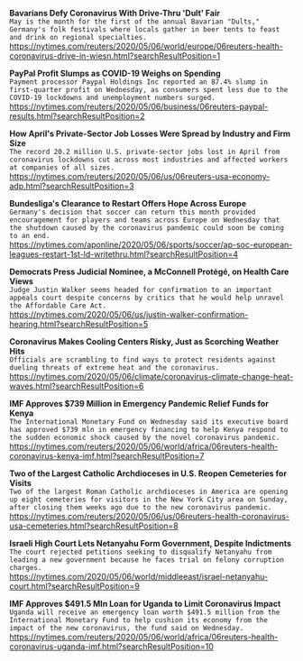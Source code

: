 **Bavarians Defy Coronavirus With Drive-Thru 'Dult' Fair**\
`May is the month for the first of the annual Bavarian "Dults," Germany's folk festivals where locals gather in beer tents to feast and drink on regional specialties.`\
https://nytimes.com/reuters/2020/05/06/world/europe/06reuters-health-coronavirus-drive-in-wiesn.html?searchResultPosition=1

**PayPal Profit Slumps as COVID-19 Weighs on Spending**\
`Payment processor Paypal Holdings Inc reported an 87.4% slump in first-quarter profit on Wednesday, as consumers spent less due to the COVID-19 lockdowns and unemployment numbers surged.    `\
https://nytimes.com/reuters/2020/05/06/business/06reuters-paypal-results.html?searchResultPosition=2

**How April's Private-Sector Job Losses Were Spread by Industry and Firm Size**\
`The record 20.2 million U.S. private-sector jobs lost in April from coronavirus lockdowns cut across most industries and affected workers at companies of all sizes.`\
https://nytimes.com/reuters/2020/05/06/us/06reuters-usa-economy-adp.html?searchResultPosition=3

**Bundesliga's Clearance to Restart Offers Hope Across Europe**\
`Germany's decision that soccer can return this month provided encouragement for players and teams across Europe on Wednesday that the shutdown caused by the coronavirus pandemic could soon be coming to an end.`\
https://nytimes.com/aponline/2020/05/06/sports/soccer/ap-soc-european-leagues-restart-1st-ld-writethru.html?searchResultPosition=4

**Democrats Press Judicial Nominee, a McConnell Protégé, on Health Care Views**\
`Judge Justin Walker seems headed for confirmation to an important appeals court despite concerns by critics that he would help unravel the Affordable Care Act.`\
https://nytimes.com/2020/05/06/us/justin-walker-confirmation-hearing.html?searchResultPosition=5

**Coronavirus Makes Cooling Centers Risky, Just as Scorching Weather Hits**\
`Officials are scrambling to find ways to protect residents against dueling threats of extreme heat and the coronavirus.`\
https://nytimes.com/2020/05/06/climate/coronavirus-climate-change-heat-waves.html?searchResultPosition=6

**IMF Approves $739 Million in Emergency Pandemic Relief Funds for Kenya**\
`The International Monetary Fund on Wednesday said its executive board has approved $739 mln in emergency financing to help Kenya respond to the sudden economic shock caused by the novel coronavirus pandemic.`\
https://nytimes.com/reuters/2020/05/06/world/africa/06reuters-health-coronavirus-kenya-imf.html?searchResultPosition=7

**Two of the Largest Catholic Archdioceses in U.S. Reopen Cemeteries for Visits**\
`Two of the largest Roman Catholic archdioceses in America are opening up eight cemeteries for visitors in the New York City area on Sunday, after closing them weeks ago due to the new coronavirus pandemic.`\
https://nytimes.com/reuters/2020/05/06/us/06reuters-health-coronavirus-usa-cemeteries.html?searchResultPosition=8

**Israeli High Court Lets Netanyahu Form Government, Despite Indictments**\
`The court rejected petitions seeking to disqualify Netanyahu from leading a new government because he faces trial on felony corruption charges.`\
https://nytimes.com/2020/05/06/world/middleeast/israel-netanyahu-court.html?searchResultPosition=9

**IMF Approves $491.5 Mln Loan for Uganda to Limit Coronavirus Impact**\
`Uganda will receive an emergency loan worth $491.5 million from the International Monetary Fund to help cushion its economy from the impact of the new coronavirus, the fund said on Wednesday.`\
https://nytimes.com/reuters/2020/05/06/world/africa/06reuters-health-coronavirus-uganda-imf.html?searchResultPosition=10

